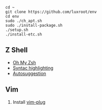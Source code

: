 ```
cd ~
git clone https://github.com/luxroot/env
cd env
sudo ./ch_apt.sh
sudo ./install-package.sh
./setup.sh
./install-etc.sh
```

## Z Shell
- [Oh My Zsh](https://ohmyz.sh)
- [Syntac highlighting](https://github.com/zsh-users/zsh-syntax-highlighting)
- [Autosuggestion](https://github.com/zsh-users/zsh-autosuggestions)

## Vim
1. Install [vim-plug](https://github.com/junegunn/vim-plug)


